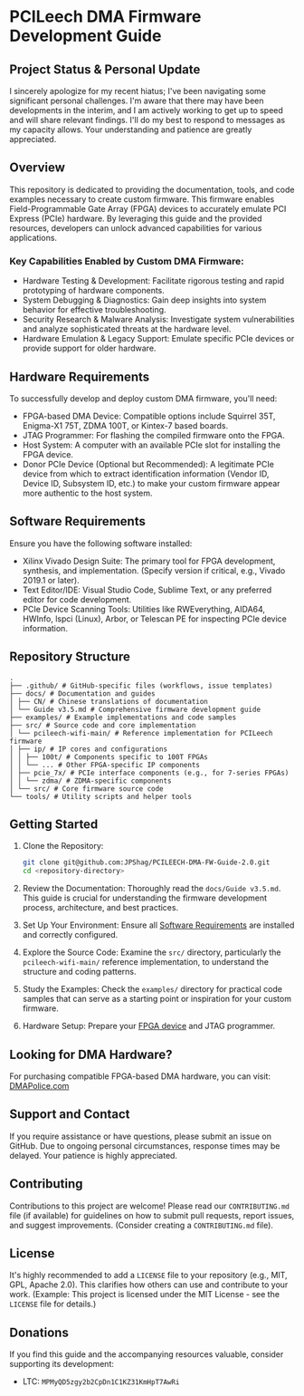 # PCILeech DMA Firmware Development Guide

## Project Status & Personal Update

I sincerely apologize for my recent hiatus; I've been navigating some significant personal challenges. I'm aware that there may have been developments in the interim, and I am actively working to get up to speed and will share relevant findings. I'll do my best to respond to messages as my capacity allows. Your understanding and patience are greatly appreciated.

## Overview

This repository is dedicated to providing the documentation, tools, and code examples necessary to create custom firmware. This firmware enables Field-Programmable Gate Array (FPGA) devices to accurately emulate PCI Express (PCIe) hardware. By leveraging this guide and the provided resources, developers can unlock advanced capabilities for various applications.

### Key Capabilities Enabled by Custom DMA Firmware:

*   Hardware Testing & Development: Facilitate rigorous testing and rapid prototyping of hardware components.
*   System Debugging & Diagnostics: Gain deep insights into system behavior for effective troubleshooting.
*   Security Research & Malware Analysis: Investigate system vulnerabilities and analyze sophisticated threats at the hardware level.
*   Hardware Emulation & Legacy Support: Emulate specific PCIe devices or provide support for older hardware.

## Hardware Requirements

To successfully develop and deploy custom DMA firmware, you'll need:

*   FPGA-based DMA Device: Compatible options include Squirrel 35T, Enigma-X1 75T, ZDMA 100T, or Kintex-7 based boards.
*   JTAG Programmer: For flashing the compiled firmware onto the FPGA.
*   Host System: A computer with an available PCIe slot for installing the FPGA device.
*   Donor PCIe Device (Optional but Recommended): A legitimate PCIe device from which to extract identification information (Vendor ID, Device ID, Subsystem ID, etc.) to make your custom firmware appear more authentic to the host system.

## Software Requirements

Ensure you have the following software installed:

*   Xilinx Vivado Design Suite: The primary tool for FPGA development, synthesis, and implementation. (Specify version if critical, e.g., Vivado 2019.1 or later).
*   Text Editor/IDE: Visual Studio Code, Sublime Text, or any preferred editor for code development.
*   PCIe Device Scanning Tools: Utilities like RWEverything, AIDA64, HWInfo, lspci (Linux), Arbor, or Telescan PE for inspecting PCIe device information.

## Repository Structure

```
.
├── .github/ # GitHub-specific files (workflows, issue templates)
├── docs/ # Documentation and guides
│ ├── CN/ # Chinese translations of documentation
│ └── Guide v3.5.md # Comprehensive firmware development guide
├── examples/ # Example implementations and code samples
├── src/ # Source code and core implementation
│ └── pcileech-wifi-main/ # Reference implementation for PCILeech firmware
│ ├── ip/ # IP cores and configurations
│ │ ├── 100t/ # Components specific to 100T FPGAs
│ │ └── ... # Other FPGA-specific IP components
│ ├── pcie_7x/ # PCIe interface components (e.g., for 7-series FPGAs)
│ │ └── zdma/ # ZDMA-specific components
│ └── src/ # Core firmware source code
└── tools/ # Utility scripts and helper tools
```

## Getting Started

1.  Clone the Repository:

    ```bash
    git clone git@github.com:JPShag/PCILEECH-DMA-FW-Guide-2.0.git
    cd <repository-directory>
    ```

2.  Review the Documentation: Thoroughly read the `docs/Guide v3.5.md`. This guide is crucial for understanding the firmware development process, architecture, and best practices.

3.  Set Up Your Environment: Ensure all [Software Requirements](#software-requirements) are installed and correctly configured.

4.  Explore the Source Code: Examine the `src/` directory, particularly the `pcileech-wifi-main/` reference implementation, to understand the structure and coding patterns.

5.  Study the Examples: Check the `examples/` directory for practical code samples that can serve as a starting point or inspiration for your custom firmware.

6.  Hardware Setup: Prepare your [FPGA device](#hardware-requirements) and JTAG programmer.

## Looking for DMA Hardware?

For purchasing compatible FPGA-based DMA hardware, you can visit: [DMAPolice.com](https://dmapolice.com/)

## Support and Contact

If you require assistance or have questions, please submit an issue on GitHub. Due to ongoing personal circumstances, response times may be delayed. Your patience is highly appreciated.

## Contributing

Contributions to this project are welcome! Please read our `CONTRIBUTING.md` file (if available) for guidelines on how to submit pull requests, report issues, and suggest improvements. (Consider creating a `CONTRIBUTING.md` file).

## License

It's highly recommended to add a `LICENSE` file to your repository (e.g., MIT, GPL, Apache 2.0). This clarifies how others can use and contribute to your work. (Example: This project is licensed under the MIT License - see the `LICENSE` file for details.)

## Donations

If you find this guide and the accompanying resources valuable, consider supporting its development:

*   LTC: `MPMyQD5zgy2b2CpDn1C1KZ31KmHpT7AwRi`